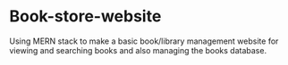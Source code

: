 # Book-store-website

Using MERN stack to make a basic book/library management website for viewing and searching books and also managing the books database.
